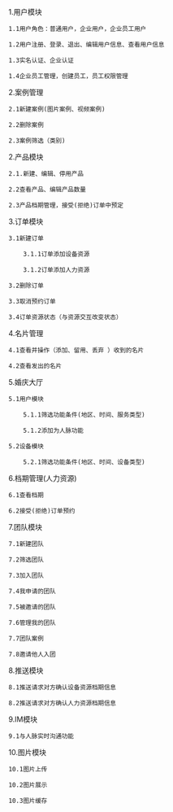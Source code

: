 1.用户模块

	1.1用户角色：普通用户，企业用户，企业员工用户

	1.2用户注册、登录、退出、编辑用户信息、查看用户信息

	1.3实名认证、企业认证

	1.4企业员工管理，创建员工，员工权限管理

2.案例管理

	2.1新建案例(图片案例、视频案例)

	2.2删除案例

	2.3案例筛选（类别)

2.产品模块

	2.1.新建、编辑、停用产品

	2.2查看产品、编辑产品数量

	2.3产品档期管理，接受(拒绝)订单中预定

3.订单模块

	3.1新建订单

		3.1.1订单添加设备资源

		3.1.2订单添加人力资源

	3.2删除订单

	3.3取消预约订单

	3.4订单资源状态（与资源交互改变状态）

4.名片管理

	4.1查看并操作（添加、留用、丢弃 ）收到的名片

	4.2查看发出的名片

5.婚庆大厅

	5.1用户模块

		5.1.1筛选功能条件(地区、时间、服务类型)

		5.1.2添加为人脉功能

	5.2设备模块

		5.2.1筛选功能条件(地区、时间、设备类型)

6.档期管理(人力资源)

	6.1查看档期

	6.2接受(拒绝)订单预约 

7.团队模块

	7.1新建团队

	7.2筛选团队

	7.3加入团队

	7.4我申请的团队

	7.5被邀请的团队

	7.6管理我的团队

	7.7团队案例

	7.8邀请他人入团

8.推送模块

	8.1推送请求对方确认设备资源档期信息

	8.2推送请求对方确认人力资源档期信息

9.IM模块

	9.1与人脉实时沟通功能

10.图片模块

	10.1图片上传

	10.2图片展示

	10.3图片缓存